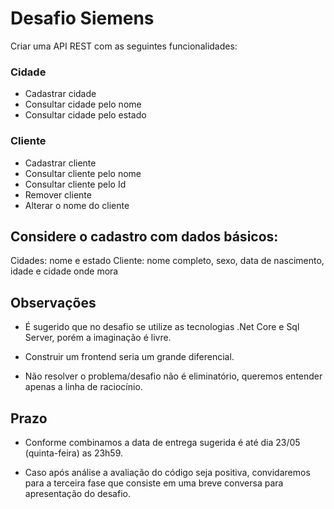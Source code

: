 # Desafio Siemens

Criar uma API REST com as seguintes funcionalidades:

### Cidade
- Cadastrar cidade
- Consultar cidade pelo nome
- Consultar cidade pelo estado


### Cliente
- Cadastrar cliente
- Consultar cliente pelo nome
- Consultar cliente pelo Id
- Remover cliente
- Alterar o nome do cliente

 

## Considere o cadastro com dados básicos:

Cidades: nome e estado
Cliente: nome completo, sexo, data de nascimento, idade e cidade onde mora

 

## Observações

- É sugerido que no desafio se utilize as tecnologias .Net Core e Sql Server, porém a imaginação é livre.

- Construir um frontend seria um grande diferencial.

- Não resolver o problema/desafio não é eliminatório, queremos entender apenas a linha de raciocínio.

 

## Prazo

- Conforme combinamos a data de entrega sugerida é até dia 23/05 (quinta-feira) as 23h59.

- Caso após análise a avaliação do código seja positiva, convidaremos para a terceira fase que consiste em uma breve conversa para apresentação do desafio.